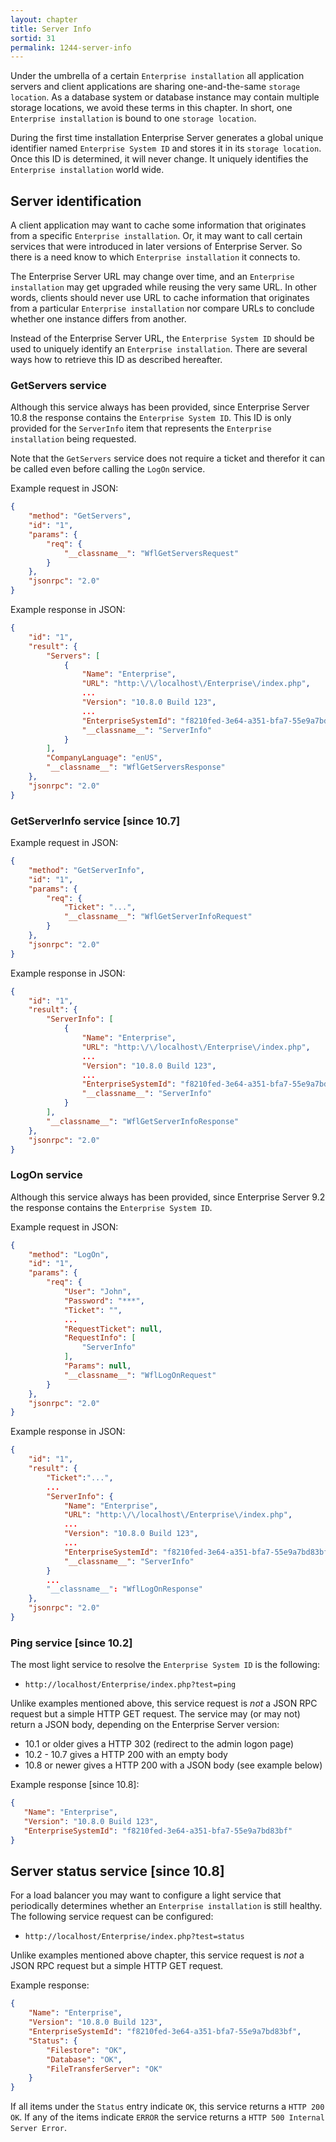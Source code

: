 ```yaml
---
layout: chapter
title: Server Info
sortid: 31
permalink: 1244-server-info
---
```

Under the umbrella of a certain `Enterprise installation` all application servers and client applications are sharing one-and-the-same `storage location`. As a database system or database instance may contain multiple storage locations, we avoid these terms in this chapter. In short, one `Enterprise installation` is bound to one `storage location`. 

During the first time installation Enterprise Server generates a global unique identifier named `Enterprise System ID` and stores it in its `storage location`. Once this ID is determined, it will never change. It uniquely identifies the `Enterprise installation` world wide.

## Server identification
A client application may want to cache some information that originates from a specific `Enterprise installation`. Or, it may want to call certain services that were introduced in later versions of Enterprise Server. So there is a need know to which `Enterprise installation` it connects to.
 
 The Enterprise Server URL may change over time, and an `Enterprise installation` may get upgraded while reusing the very same URL. In other words, clients should never use URL to cache information that originates from a particular `Enterprise installation` nor compare URLs to conclude whether one instance differs from another.  

 Instead of the Enterprise Server URL, the `Enterprise System ID` should be used to uniquely identify an `Enterprise installation`. There are several ways how to retrieve this ID as described hereafter.
 
### GetServers service
  Although this service always has been provided, since Enterprise Server 10.8 the response contains the `Enterprise System ID`. This ID is only provided for the `ServerInfo` item that represents the `Enterprise installation` being requested. 
  
  Note that the `GetServers` service does not require a ticket and therefor it can be called even before calling the `LogOn` service. 
  
Example request in JSON:
```json
{
    "method": "GetServers",
    "id": "1",
    "params": {
        "req": {
            "__classname__": "WflGetServersRequest"
        }
    },
    "jsonrpc": "2.0"
}
```
Example response in JSON:
```json
{
    "id": "1",
    "result": {
        "Servers": [
            {
                "Name": "Enterprise",
                "URL": "http:\/\/localhost\/Enterprise\/index.php",
                ...
                "Version": "10.8.0 Build 123",
                ...
                "EnterpriseSystemId": "f8210fed-3e64-a351-bfa7-55e9a7bd83bf",
                "__classname__": "ServerInfo"
            }
        ],
        "CompanyLanguage": "enUS",
        "__classname__": "WflGetServersResponse"
    },
    "jsonrpc": "2.0"
}
```

### GetServerInfo service [since 10.7]
Example request in JSON:
```json
{
    "method": "GetServerInfo",
    "id": "1",
    "params": {
        "req": {
        	"Ticket": "...",
            "__classname__": "WflGetServerInfoRequest"
        }
    },
    "jsonrpc": "2.0"
}
```
Example response in JSON:
```json
{
    "id": "1",
    "result": {
        "ServerInfo": [
            {
                "Name": "Enterprise",
                "URL": "http:\/\/localhost\/Enterprise\/index.php",
                ...
                "Version": "10.8.0 Build 123",
                ...
                "EnterpriseSystemId": "f8210fed-3e64-a351-bfa7-55e9a7bd83bf",
                "__classname__": "ServerInfo"
            }
        ],
        "__classname__": "WflGetServerInfoResponse"
    },
    "jsonrpc": "2.0"
}
```

### LogOn service
Although this service always has been provided, since Enterprise Server 9.2 the response contains the `Enterprise System ID`. 

Example request in JSON:
```json
{
    "method": "LogOn",
    "id": "1",
    "params": {
        "req": {
            "User": "John",
            "Password": "***",
            "Ticket": "",
            ...
            "RequestTicket": null,
            "RequestInfo": [
                "ServerInfo"
            ],
            "Params": null,
            "__classname__": "WflLogOnRequest"
        }
    },
    "jsonrpc": "2.0"
}
```
Example response in JSON:
```json
{
    "id": "1",
    "result": {
        "Ticket":"...",
        ...
        "ServerInfo": {
            "Name": "Enterprise",
            "URL": "http:\/\/localhost\/Enterprise\/index.php",
            ...
            "Version": "10.8.0 Build 123",
            ...
            "EnterpriseSystemId": "f8210fed-3e64-a351-bfa7-55e9a7bd83bf",
            "__classname__": "ServerInfo"
        }
        ...
        "__classname__": "WflLogOnResponse"
    },
    "jsonrpc": "2.0"
}
```

### Ping service [since 10.2]
The most light service to resolve the `Enterprise System ID` is the following:
* `http://localhost/Enterprise/index.php?test=ping`

Unlike examples mentioned above, this service request is _not_ a JSON RPC request but a simple HTTP GET request. The service may (or may not) return a JSON body, depending on the Enterprise Server version:
* 10.1 or older gives a HTTP 302 (redirect to the admin logon page)
* 10.2 - 10.7 gives a HTTP 200 with an empty body
* 10.8 or newer gives a HTTP 200 with a JSON body (see example below)

Example response [since 10.8]:
```json
{
   "Name": "Enterprise",
   "Version": "10.8.0 Build 123",
   "EnterpriseSystemId": "f8210fed-3e64-a351-bfa7-55e9a7bd83bf"
}
```

## Server status service [since 10.8]
For a load balancer you may want to configure a light service that periodically determines whether an `Enterprise installation` is still healthy. The following service request can be configured:
* `http://localhost/Enterprise/index.php?test=status`

Unlike examples mentioned above chapter, this service request is _not_ a JSON RPC request but a simple HTTP GET request.

Example response:
```json
{
	"Name": "Enterprise",
	"Version": "10.8.0 Build 123",
	"EnterpriseSystemId": "f8210fed-3e64-a351-bfa7-55e9a7bd83bf",
	"Status": {
		"Filestore": "OK",
		"Database": "OK",
		"FileTransferServer": "OK"
	}
}
```
If all items under the `Status` entry indicate `OK`, this service returns a `HTTP 200 OK`. If any of the items indicate `ERROR` the service returns a `HTTP 500 Internal Server Error`.
